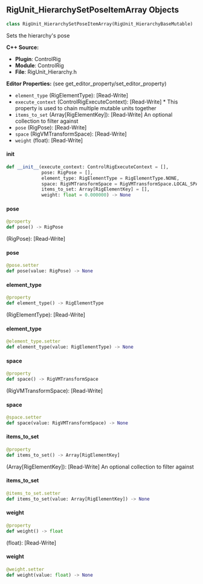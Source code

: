 ## RigUnit_HierarchySetPoseItemArray Objects

```python
class RigUnit_HierarchySetPoseItemArray(RigUnit_HierarchyBaseMutable)
```

Sets the hierarchy's pose

**C++ Source:**

- **Plugin**: ControlRig
- **Module**: ControlRig
- **File**: RigUnit_Hierarchy.h

**Editor Properties:** (see get_editor_property/set_editor_property)

- ``element_type`` (RigElementType):  [Read-Write]
- ``execute_context`` (ControlRigExecuteContext):  [Read-Write] * This property is used to chain multiple mutable units together
- ``items_to_set`` (Array[RigElementKey]):  [Read-Write] An optional collection to filter against
- ``pose`` (RigPose):  [Read-Write]
- ``space`` (RigVMTransformSpace):  [Read-Write]
- ``weight`` (float):  [Read-Write]

<a id="unreal.RigUnit_HierarchySetPoseItemArray.__init__"></a>

#### __init__

```python
def __init__(execute_context: ControlRigExecuteContext = [],
             pose: RigPose = [],
             element_type: RigElementType = RigElementType.NONE,
             space: RigVMTransformSpace = RigVMTransformSpace.LOCAL_SPACE,
             items_to_set: Array[RigElementKey] = [],
             weight: float = 0.000000) -> None
```

<a id="unreal.RigUnit_HierarchySetPoseItemArray.pose"></a>

#### pose

```python
@property
def pose() -> RigPose
```

(RigPose):  [Read-Write]

<a id="unreal.RigUnit_HierarchySetPoseItemArray.pose"></a>

#### pose

```python
@pose.setter
def pose(value: RigPose) -> None
```

<a id="unreal.RigUnit_HierarchySetPoseItemArray.element_type"></a>

#### element_type

```python
@property
def element_type() -> RigElementType
```

(RigElementType):  [Read-Write]

<a id="unreal.RigUnit_HierarchySetPoseItemArray.element_type"></a>

#### element_type

```python
@element_type.setter
def element_type(value: RigElementType) -> None
```

<a id="unreal.RigUnit_HierarchySetPoseItemArray.space"></a>

#### space

```python
@property
def space() -> RigVMTransformSpace
```

(RigVMTransformSpace):  [Read-Write]

<a id="unreal.RigUnit_HierarchySetPoseItemArray.space"></a>

#### space

```python
@space.setter
def space(value: RigVMTransformSpace) -> None
```

<a id="unreal.RigUnit_HierarchySetPoseItemArray.items_to_set"></a>

#### items_to_set

```python
@property
def items_to_set() -> Array[RigElementKey]
```

(Array[RigElementKey]):  [Read-Write] An optional collection to filter against

<a id="unreal.RigUnit_HierarchySetPoseItemArray.items_to_set"></a>

#### items_to_set

```python
@items_to_set.setter
def items_to_set(value: Array[RigElementKey]) -> None
```

<a id="unreal.RigUnit_HierarchySetPoseItemArray.weight"></a>

#### weight

```python
@property
def weight() -> float
```

(float):  [Read-Write]

<a id="unreal.RigUnit_HierarchySetPoseItemArray.weight"></a>

#### weight

```python
@weight.setter
def weight(value: float) -> None
```

<a id="unreal.RigUnit_PoseIsEmpty"></a>
